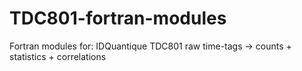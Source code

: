 # TDC801-fortran-modules
Fortran modules for: IDQuantique TDC801 raw time-tags -> counts + statistics + correlations
